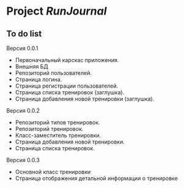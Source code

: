 # Project *RunJournal*
## To do list


Версия 0.0.1

- Первоначальный карскас приложения.
- Внешняя БД
- Репозиторий пользователей. 
- Страница логина. 
- Страница регистрации пользователей. 
- Страница списка тренировок (заглушка). 
- Страница добавления новой тренировки (заглушка). 

Версия 0.0.2
- Репозиторий типов тренировок.  
- Репозиторий тренировок. 
- Класс-заместитель тренировки. 
- Страница добавления новой тренировки.  
- Страница списка тренировок.

Версия 0.0.3
- Основной класс тренировки
- Страница отображения детальной информации о тренировке